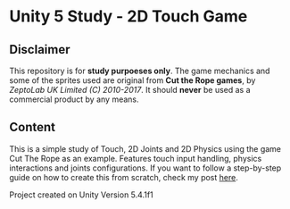 # Unity 5 Study - 2D Touch Game

Disclaimer
---
This repository is for **study purpoeses only**. The game mechanics and some of the sprites used are original from **Cut the Rope games**, by *ZeptoLab UK Limited (C) 2010-2017*. It should **never** be used as a commercial product by any means.

Content
---
This is a simple study of Touch, 2D Joints and 2D Physics using the game Cut The Rope as an example. 
Features touch input handling, physics interactions and joints configurations.
If you want to follow a step-by-step guide on how to create this from scratch, check my post [here](https://www.linkedin.com/pulse/unity-2d-touch-study-joão-borks).

Project created on Unity Version 5.4.1f1
